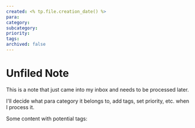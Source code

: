 ```yaml
---
created: <% tp.file.creation_date() %>
para:
category:
subcategory:
priority:
tags:
archived: false
---
```


# Unfiled Note

This is a note that just came into my inbox and needs to be processed later.

I'll decide what para category it belongs to, add tags, set priority, etc. when I process it.

Some content with potential tags: 